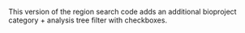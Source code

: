 This version of the region search code adds an additional bioproject category + analysis
tree filter with checkboxes.
